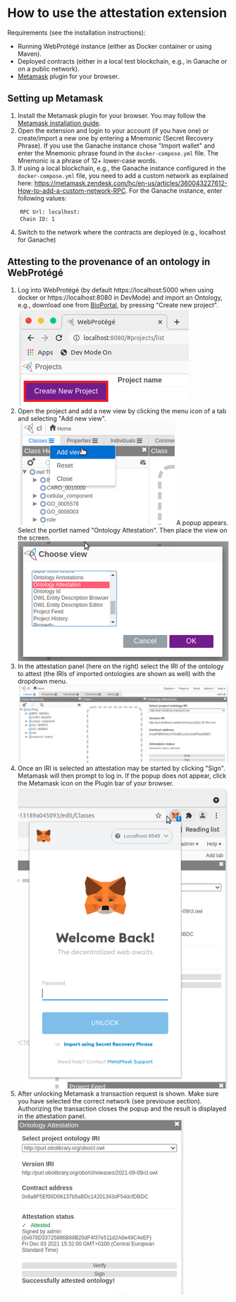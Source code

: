 ﻿# How to use the attestation extension

Requirements (see the installation instructions):
- Running WebProtégé instance (either as Docker container or using Maven).
- Deployed contracts (either in a local test blockchain, e.g., in Ganache or on a public network).
- [Metamask](https://metamask.io/) plugin for your browser.

## Setting up Metamask
1) Install the Metamask plugin for your browser. You may follow the [Metamask installation guide](https://metamask.zendesk.com/hc/en-us/articles/360015489531-Getting-started-with-MetaMask).
2) Open the extension and login to your account (if you have one) or create/import a new one by entering a Mnemonic (Secret Recovery Phrase). If you use the Ganache instance chose "Import wallet" and enter the Mnemonic phrase found in the `docker-compose.yml` file. The Mnemonic is a phrase of 12+ lower-case words.
3) If using a local blockchain, e.g., the Ganache instance configured in the `docker-compose.yml` file, you need to add a custom network as explained here: https://metamask.zendesk.com/hc/en-us/articles/360043227612-How-to-add-a-custom-network-RPC. For the Ganache instance, enter following values:
```
    RPC Url: localhost:
    Chain ID: 1
```
4) Switch to the network where the contracts are deployed (e.g., localhost for Ganache)

## Attesting to the provenance of an ontology in WebProtégé

1. Log into WebProtégé (by default https://localhost:5000 when using docker or https://localhost:8080 in DevMode) and import an Ontology, e.g., download one from [BioPortal](https://bioportal.bioontology.org), by pressing "Create new project".
![webprotege1.png](webprotege1.png)
1. Open the project and add a new view by clicking the menu icon of a tab and selecting "Add new view".
![webprotege2.png](webprotege2.png)
A popup appears. Select the portlet named "Ontology Attestation". Then place the view on the screen.
![webprotege3.png](webprotege3.png)
1. In the attestation panel (here on the right) select the IRI of the ontology to attest (the IRIs of imported ontologies are shown as well) with the dropdown menu.
![webprotege4.png](webprotege4.png)
1. Once an IRI is selected an attestation may be started by clicking "Sign". Metamask will then prompt to log in. If the popup does not appear, click the Metamask icon on the Plugin bar of your browser.
![webprotege5.png](webprotege5.png)
1. After unlocking Metamask a transaction request is shown. Make sure you have selected the correct network (see previouse section). Authorizing the transaction closes the popup and the result is displayed in the attestation panel.
![webprotege5.png](webprotege6.png)
